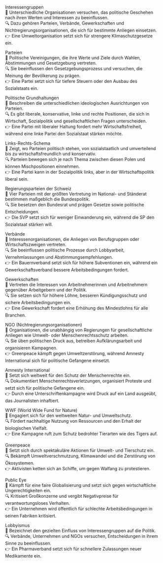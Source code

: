 Interessengruppen  
📌 Unterschiedliche Organisationen versuchen, das politische Geschehen nach ihren Werten und Interessen zu beeinflussen.  
🔍 Dazu gehören Parteien, Verbände, Gewerkschaften und Nichtregierungsorganisationen, die sich für bestimmte Anliegen einsetzen.  
👉 Eine Umweltorganisation setzt sich für strengere Klimaschutzgesetze ein.  

Parteien  
📌 Politische Vereinigungen, die ihre Werte und Ziele durch Wahlen, Abstimmungen und Gesetzgebung vertreten.  
🔍 Sie beeinflussen den Gesetzgebungsprozess und versuchen, die Meinung der Bevölkerung zu prägen.  
👉 Eine Partei setzt sich für tiefere Steuern oder den Ausbau des Sozialstaats ein.  

Politische Grundhaltungen  
📌 Beschreiben die unterschiedlichen ideologischen Ausrichtungen von Parteien.  
🔍 Es gibt liberale, konservative, linke und rechte Positionen, die sich in Wirtschaft, Sozialpolitik und gesellschaftlichen Fragen unterscheiden.  
👉 Eine Partei mit liberaler Haltung fordert mehr Wirtschaftsfreiheit, während eine linke Partei den Sozialstaat stärken möchte.  

Links-Rechts-Schema  
📌 Zeigt, wo Parteien politisch stehen, von sozialstaatlich und umverteilend bis zu wirtschaftsfreundlich und konservativ.  
🔍 Parteien bewegen sich je nach Thema zwischen diesen Polen und können Mischpositionen einnehmen.  
👉 Eine Partei kann in der Sozialpolitik links, aber in der Wirtschaftspolitik liberal sein.  

Regierungsparteien der Schweiz  
📌 Vier Parteien mit der größten Vertretung im National- und Ständerat bestimmen maßgeblich die Bundespolitik.  
🔍 Sie besetzen den Bundesrat und prägen Gesetze sowie politische Entscheidungen.  
👉 Die SVP setzt sich für weniger Einwanderung ein, während die SP den Sozialstaat stärken will.  

Verbände  
📌 Interessenorganisationen, die Anliegen von Berufsgruppen oder Wirtschaftszweigen vertreten.  
🔍 Sie beeinflussen politische Prozesse durch Lobbyarbeit, Vernehmlassungen und Abstimmungsempfehlungen.  
👉 Ein Bauernverband setzt sich für höhere Subventionen ein, während ein Gewerkschaftsverband bessere Arbeitsbedingungen fordert.  

Gewerkschaften  
📌 Vertreten die Interessen von Arbeitnehmerinnen und Arbeitnehmern gegenüber Arbeitgebern und der Politik.  
🔍 Sie setzen sich für höhere Löhne, besseren Kündigungsschutz und sichere Arbeitsbedingungen ein.  
👉 Eine Gewerkschaft fordert eine Erhöhung des Mindestlohns für alle Branchen.  

NGO (Nichtregierungsorganisationen)  
📌 Organisationen, die unabhängig von Regierungen für gesellschaftliche Anliegen wie Umwelt- oder Menschenrechtsschutz arbeiten.  
🔍 Sie üben politischen Druck aus, betreiben Aufklärungsarbeit und organisieren Kampagnen.  
👉 Greenpeace kämpft gegen Umweltzerstörung, während Amnesty International sich für politische Gefangene einsetzt.  

Amnesty International  
📌 Setzt sich weltweit für den Schutz der Menschenrechte ein.  
🔍 Dokumentiert Menschenrechtsverletzungen, organisiert Proteste und setzt sich für politische Gefangene ein.  
👉 Durch eine Unterschriftenkampagne wird Druck auf ein Land ausgeübt, das Journalisten inhaftiert.  

WWF (World Wide Fund for Nature)  
📌 Engagiert sich für den weltweiten Natur- und Umweltschutz.  
🔍 Fördert nachhaltige Nutzung von Ressourcen und den Erhalt der biologischen Vielfalt.  
👉 Eine Kampagne ruft zum Schutz bedrohter Tierarten wie des Tigers auf.  

Greenpeace  
📌 Setzt sich durch spektakuläre Aktionen für Umwelt- und Tierschutz ein.  
🔍 Bekämpft Umweltverschmutzung, Klimawandel und die Zerstörung von Ökosystemen.  
👉 Aktivisten ketten sich an Schiffe, um gegen Walfang zu protestieren.  

Public Eye  
📌 Kämpft für eine faire Globalisierung und setzt sich gegen wirtschaftliche Ungerechtigkeiten ein.  
🔍 Kritisiert Großkonzerne und vergibt Negativpreise für verantwortungsloses Verhalten.  
👉 Ein Unternehmen wird öffentlich für schlechte Arbeitsbedingungen in seinen Fabriken kritisiert.  

Lobbyismus  
📌 Bezeichnet den gezielten Einfluss von Interessengruppen auf die Politik.  
🔍 Verbände, Unternehmen und NGOs versuchen, Entscheidungen in ihrem Sinne zu beeinflussen.  
👉 Ein Pharmaverband setzt sich für schnellere Zulassungen neuer Medikamente ein.  
